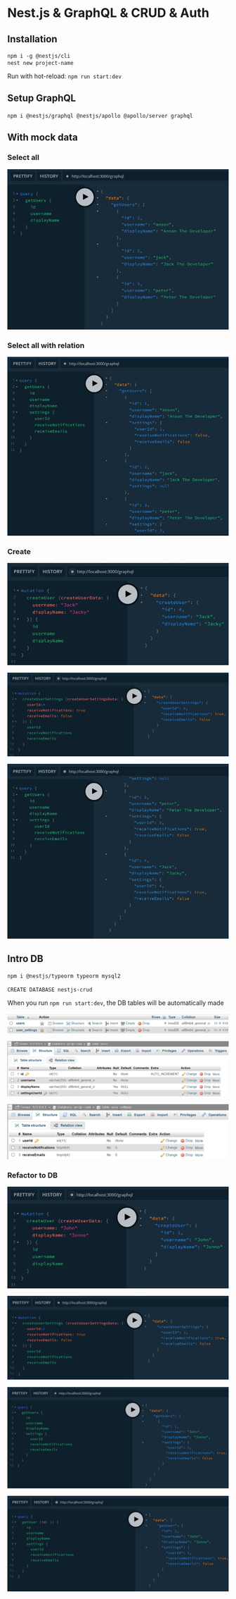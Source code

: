 # Nest.js & GraphQL & CRUD & Auth

## Installation

```
npm i -g @nestjs/cli
nest new project-name
```

Run with hot-reload: `npm run start:dev`

## Setup GraphQL

`npm i @nestjs/graphql @nestjs/apollo @apollo/server graphql`

## With mock data

### Select all

![](/Illustrations/mock_data_select_all.png)

### Select all with relation

![](/Illustrations/mock_data_select_all_with_relation.png)

### Create

![](/Illustrations/mock_data_create_user.png)

![](/Illustrations/mock_data_create_relation.png)

![](/Illustrations/mock_data_create_result.png)

## Intro DB

`npm i @nestjs/typeorm typeorm mysql2`

`CREATE DATABASE nestjs-crud`

When you run `npm run start:dev`, the DB tables will be automatically made

![](/Illustrations/db_tables.png)

![](/Illustrations/users_table.png)

![](/Illustrations/user_settings_table.png)

### Refactor to DB

![](/Illustrations/db_create_user.png)

![](/Illustrations/db_create_user_relation.png)

![](/Illustrations/db_select_all_with_relation.png)

![](/Illustrations/db_select_one_with_relation.png)
